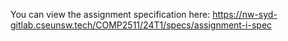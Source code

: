 You can view the assignment specification here: https://nw-syd-gitlab.cseunsw.tech/COMP2511/24T1/specs/assignment-i-spec
